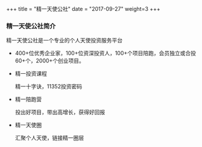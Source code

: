 +++
title = "精一天使公社"
date = "2017-09-27"
weight=3
+++

### 精一天使公社简介
精一天使公社是一个专业的个人天使投资服务平台

* 400+位优秀企业家，100+位资深投资人，100+个项目陪跑，会员独立或合投60+个，2000+个创业项目。
* 精一投资课程

  精一十字诀，11352投资密码
* 精一陪跑营

  投出好项目，带出高增长，获得好回报
* 精一天使圈

  汇聚个人天使，链接精一圈层
